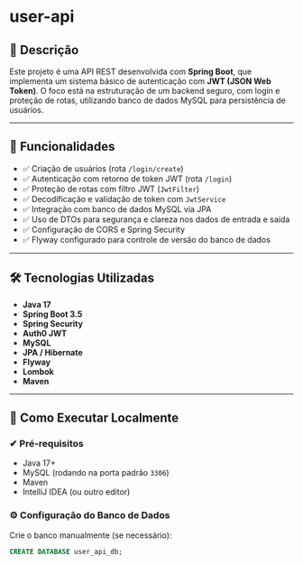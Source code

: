 # user-api

## 📌 Descrição

Este projeto é uma API REST desenvolvida com **Spring Boot**, que implementa um sistema básico de autenticação com **JWT (JSON Web Token)**. O foco está na estruturação de um backend seguro, com login e proteção de rotas, utilizando banco de dados MySQL para persistência de usuários.

---

## 🔐 Funcionalidades

- ✅ Criação de usuários (rota `/login/create`)
- ✅ Autenticação com retorno de token JWT (rota `/login`)
- ✅ Proteção de rotas com filtro JWT (`JwtFilter`)
- ✅ Decodificação e validação de token com `JwtService`
- ✅ Integração com banco de dados MySQL via JPA
- ✅ Uso de DTOs para segurança e clareza nos dados de entrada e saída
- ✅ Configuração de CORS e Spring Security
- ✅ Flyway configurado para controle de versão do banco de dados

---

## 🛠️ Tecnologias Utilizadas

- **Java 17**
- **Spring Boot 3.5**
- **Spring Security**
- **Auth0 JWT**
- **MySQL**
- **JPA / Hibernate**
- **Flyway**
- **Lombok**
- **Maven**

---

## 🚀 Como Executar Localmente

### ✔ Pré-requisitos

- Java 17+
- MySQL (rodando na porta padrão `3306`)
- Maven
- IntelliJ IDEA (ou outro editor)

### ⚙ Configuração do Banco de Dados

Crie o banco manualmente (se necessário):

```sql
CREATE DATABASE user_api_db;
